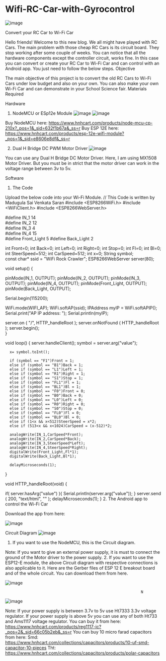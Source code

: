 # Wifi-RC-Car-with-Gyrocontrol
 ![image](https://user-images.githubusercontent.com/79988029/148889192-9b5726c1-27fd-4c90-8ff4-75f3f792b415.png)

Convert your RC Car to Wi-Fi Car

Hello friends! Welcome to this new blog. We all might have played with RC Cars. The main problem with those cheap RC Cars is its circuit board. They stop working after some couple of weeks. You can notice that all the hardware components except the controller circuit, works fine. In this case you can convert or create your RC Car to Wi-Fi Car and can control with an Android app. You just need to follow the below steps.
Objective

The main objective of this project is to convert the old RC Cars to Wi-Fi Cars under low budget and also on your own. You can also make your own Wi-Fi Car and can demonstrate in your School Science fair.
Materials Required 

Hardware
1.	NodeMCU or ESp12e Module
 ![image](https://user-images.githubusercontent.com/79988029/148889229-d8c7bb8b-8ddf-4bdf-98b2-6bd1ffb0b9ff.png)
![image](https://user-images.githubusercontent.com/79988029/148889245-f50c5f23-715a-4c3b-a1da-b422c549da03.png)

Buy NodeMCU here: https://www.hnhcart.com/products/node-mcu-cp-210x?_pos=1&_sid=632f1b67a&_ss=r
Buy ESP 12E here: https://www.hnhcart.com/products/esp-12e-wifi-module?_pos=1&_sid=e8606e8df&_ss=r

2.	Dual H Bridge DC PWM Motor Driver
 ![image](https://user-images.githubusercontent.com/79988029/148889258-752f553a-a019-4ffd-99c4-a0cdca9abb06.png)

You can use any Dual H Bridge DC Motor Driver. Here, I am using MX1508 Motor Driver. But you must be in strict that the motor driver can work in the voltage range between 3v to 5v.
 
Software
1.	The Code

Upload the below code into your Wi-Fi Module.
// This Code is written by Madugula Sai Venkata Saran
#include <ESP8266WiFi.h>
#include <WiFiClient.h> 
#include <ESP8266WebServer.h>
     
#define IN_1  14         
#define IN_2  12         
#define IN_3  4           
#define IN_4  15          
#define Front_Light 5
#define Back_Light 2

int Front=0;
int Back=0;
int Left=0;
int Right=0;
int Stop=0;
int Fl=0;
int Bl=0;
int SteerSpeed=512;
int CarSpeed=512;
int x=0;
String symbol;             
const char* ssid = "WiFi Rock Crawler";
ESP8266WebServer server(80);



void setup() {
 
 pinMode(IN_1, OUTPUT);
 pinMode(IN_2, OUTPUT);
 pinMode(IN_3, OUTPUT);
 pinMode(IN_4, OUTPUT);
 pinMode(Front_Light, OUTPUT); 
 pinMode(Back_Light, OUTPUT);  
  
 Serial.begin(115200);
 


 WiFi.mode(WIFI_AP);
 WiFi.softAP(ssid);
 IPAddress myIP = WiFi.softAPIP();
 Serial.print("AP IP address: ");
 Serial.println(myIP);
 
 
 server.on ( "/", HTTP_handleRoot );
 server.onNotFound ( HTTP_handleRoot );
 server.begin();    
}



void loop() {
      server.handleClient();
      symbol = server.arg("value");
 
      x= symbol.toInt();
    
      if (symbol == "F1")Front = 1;
      else if (symbol == "B1")Back = 1;
      else if (symbol == "L1")Left = 1; 
      else if (symbol == "R1")Right = 1;
      else if (symbol == "S1")Stop = 1;
      else if (symbol == "FL1")Fl = 1;
      else if (symbol == "BL1")Bl = 1;
      else if (symbol == "F0")Front = 0;
      else if (symbol == "B0")Back = 0; 
      else if (symbol == "L0")Left = 0;
      else if (symbol == "R0")Right = 0;
      else if (symbol == "S0")Stop = 0;
      else if (symbol == "FL0")Fl = 0;
      else if (symbol == "BL0")Bl = 0;  
      else if (1<x && x<512)SteerSpeed = x*2;
      else if (513<x && x<1024)CarSpeed = (x-512)*2;
      
      analogWrite(IN_1,CarSpeed*Front);
      analogWrite(IN_2,CarSpeed*Back);
      analogWrite(IN_3,SteerSpeed*Left);
      analogWrite(IN_4,SteerSpeed*Right);
      digitalWrite(Front_Light,Fl*1);
      digitalWrite(Back_Light,Bl*1);
      
      delayMicroseconds(1);
      
}

void HTTP_handleRoot(void) {

if( server.hasArg("value") ){
       Serial.println(server.arg("value"));
  }
  server.send ( 200, "text/html", "" );
  delayMicroseconds(1);
}
2.	The Android app to control the Wi-Fi Car

Download the app from here:
 
![image](https://user-images.githubusercontent.com/79988029/148889303-082aaaa9-9681-448c-81a2-3dcb6d16454a.png)

 

Circuit Diagram
![image](https://user-images.githubusercontent.com/79988029/148889385-916ef392-15f7-4645-a921-dfa616136b89.png)

1.	If you want to use the NodeMCU, this is the Circuit diagram. 
 
Note: If you want to give an external power supply, it is must to connect the ground of the Motor driver to the power supply.
2.	If you want to use the ESP12-E module, the above Circuit diagram with respective connections is also applicable to it.
Here are the Gerber files of ESP 12 E breakout board and of the whole circuit. You can download them from here.
  
![image](https://user-images.githubusercontent.com/79988029/148889489-fdcb3888-776a-44d4-b320-ac0edef5f24c.png)

                                                                 N 
![image](https://user-images.githubusercontent.com/79988029/148889476-0f80b7c0-74a1-479c-b2f7-a46aa9a512bb.png)

Note: If your power supply is between 3.7v to 5v use Ht7333 3.3v voltage regulator.
           If your power supply is above 5v you can use any of both Ht733 and Ams1117 voltage regulator.
You can buy it from here: https://www.hnhcart.com/products/reg1117-ic?_pos=2&_sid=66c05b2eb&_ss=r
You can buy 10 micro farad capacitors from here: 
Smd: https://www.hnhcart.com/collections/capacitors/products/10-uf-smd-capacitor-10-pieces
Tht:   https://www.hnhcart.com/collections/capacitors/products/polar-capacitors


